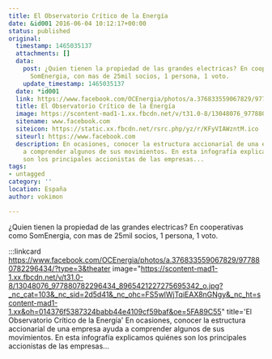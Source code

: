 ```yaml
---
title: El Observatorio Crítico de la Energía
date: &id001 2016-06-04 10:12:17+00:00
status: published
original:
  timestamp: 1465035137
  attachments: []
  data:
    post: ¿Quien tienen la propiedad de las grandes electricas? En cooperativas como
      SomEnergia, con mas de 25mil socios, 1 persona, 1 voto.
    update_timestamp: 1465035137
  date: *id001
  link: https://www.facebook.com/OCEnergia/photos/a.376833559067829/977880782296434/?type=3&theater
  title: El Observatorio Crítico de la Energía
  image: https://scontent-mad1-1.xx.fbcdn.net/v/t31.0-8/13048076_977880782296434_8965421227275695342_o.jpg?_nc_cat=103&_nc_sid=2d5d41&_nc_ohc=FS5wlWjTqiEAX8nGNgy&_nc_ht=scontent-mad1-1.xx&oh=014376f5387324babb44e4109cf59baf&oe=5FA89C55
  sitename: www.facebook.com
  siteicon: https://static.xx.fbcdn.net/rsrc.php/yz/r/KFyVIAWzntM.ico
  siteurl: https://www.facebook.com
  description: En ocasiones, conocer la estructura accionarial de una empresa ayuda
    a comprender algunos de sus movimientos. En esta infografía explicamos quiénes
    son los principales accionistas de las empresas...
tags:
- untagged
category: ''
location: España
author: vokimon

---
```

¿Quien tienen la propiedad de las grandes electricas? En cooperativas como SomEnergia, con mas de 25mil socios, 1 persona, 1 voto.

:::linkcard https://www.facebook.com/OCEnergia/photos/a.376833559067829/977880782296434/?type=3&theater image="https://scontent-mad1-1.xx.fbcdn.net/v/t31.0-8/13048076_977880782296434_8965421227275695342_o.jpg?_nc_cat=103&_nc_sid=2d5d41&_nc_ohc=FS5wlWjTqiEAX8nGNgy&_nc_ht=scontent-mad1-1.xx&oh=014376f5387324babb44e4109cf59baf&oe=5FA89C55" title='El Observatorio Crítico de la Energía'
    En ocasiones, conocer la estructura accionarial de una empresa ayuda a comprender algunos de sus movimientos. En esta infografía explicamos quiénes son los principales accionistas de las empresas...

